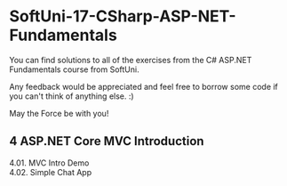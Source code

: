 # SoftUni-17-CSharp-ASP-NET-Fundamentals

You can find solutions to all of the exercises from the C# ASP.NET Fundamentals course from SoftUni.

Any feedback would be appreciated and feel free to borrow some code if you can't think of anything else. :)

May the Force be with you!

## 4 ASP.NET Core MVC Introduction
4.01. MVC Intro Demo<br>
4.02. Simple Chat App<br>
